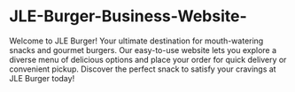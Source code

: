 # JLE-Burger-Business-Website-
Welcome to JLE Burger! Your ultimate destination for mouth-watering snacks and gourmet burgers. Our easy-to-use website lets you explore a diverse menu of delicious options and place your order for quick delivery or convenient pickup. Discover the perfect snack to satisfy your cravings at JLE Burger today!

